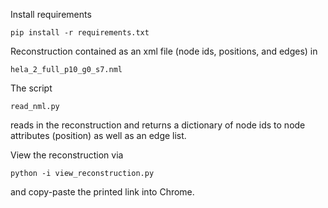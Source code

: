 Install requirements
```
pip install -r requirements.txt
```

Reconstruction contained as an xml file (node ids, positions, and edges) in 
```
hela_2_full_p10_g0_s7.nml
```
The script
```
read_nml.py
```
reads in the reconstruction and returns a dictionary of node ids to node attributes (position) as well as an edge list. 

View the reconstruction via 
```
python -i view_reconstruction.py
```
and copy-paste the printed link into Chrome.
